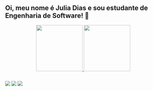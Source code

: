 ## Oi, meu nome é Julia Dias e sou estudante de Engenharia de Software! 👋

<div align="center">
  <a href="https://github.com/juliadiasp">
    <img height="150em" src="https://github-readme-stats.vercel.app/api?username=juliadiasp&count_private=true&include_all_commits=true&show_icons=true&theme=dracula&hide_border=false&show_owner=true"/>
    <img height="150em" src="https://github-readme-stats.vercel.app/api/top-langs/?username=juliadiasp&theme=dracula&hide_border=false&&layout=compact"/>
  </a>
</div>

##

  <a href="https://www.instagram.com/juliadiasp_" target="_blank"><img src="https://img.shields.io/badge/-Instagram-%23E4405F?style=for-the-badge&logo=instagram&logoColor=white" target="_blank"></a>
  <a href="https://www.twitch.tv/meerkittyj" target="_blank"><img src="https://img.shields.io/badge/Twitch-9146FF?style=for-the-badge&logo=twitch&logoColor=white" target="_blank"></a>
  <a href="https://www.linkedin.com/in/juliadiasp/" target="_blank"><img src="https://img.shields.io/badge/-LinkedIn-%230077B5?style=for-the-badge&logo=linkedin&logoColor=white" target="_blank"></a>
